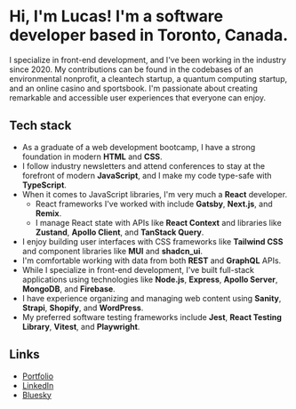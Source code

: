 # Hi, I'm Lucas! I'm a software developer based in Toronto, Canada.

I specialize in front-end development, and I've been working in the industry since 2020. My contributions can be found in the codebases of an environmental nonprofit, a cleantech startup, a quantum computing startup, and an online casino and sportsbook. I'm passionate about creating remarkable and accessible user experiences that everyone can enjoy.

## Tech stack

- As a graduate of a web development bootcamp, I have a strong foundation in modern __HTML__ and __CSS__.
- I follow industry newsletters and attend conferences to stay at the forefront of modern __JavaScript__, and I make my code type-safe with __TypeScript__.
- When it comes to JavaScript libraries, I'm very much a __React__ developer.
  - React frameworks I've worked with include __Gatsby__, __Next.js__, and __Remix__.
  - I manage React state with APIs like __React Context__ and libraries like __Zustand__, __Apollo Client__, and __TanStack Query__.
- I enjoy building user interfaces with CSS frameworks like __Tailwind CSS__ and component libraries like __MUI__ and __shadcn_ui__.
- I'm comfortable working with data from both __REST__ and __GraphQL__ APIs.
- While I specialize in front-end development, I've built full-stack applications using technologies like __Node.js__, __Express__, __Apollo Server__, __MongoDB__, and __Firebase__.
- I have experience organizing and managing web content using __Sanity__, __Strapi__, __Shopify__, and __WordPress__.
- My preferred software testing frameworks include __Jest__, __React Testing Library__, __Vitest__, and __Playwright__.

## Links
- [Portfolio](https://lucassilbernagel.com/)
- [LinkedIn](https://www.linkedin.com/in/lucassilbernagel/)
- [Bluesky](https://bsky.app/profile/lucassilbernagel.com)
